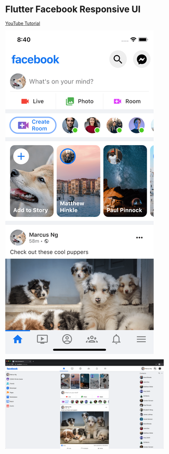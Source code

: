# Flutter Facebook Responsive UI

[YouTube Tutorial](https://youtube.com/MarcusNg)

![Mobile Screenshot](screenshots/facebook-mobile.png)

![Web Screenshot](screenshots/facebook-web.png)